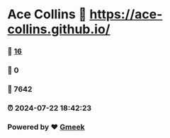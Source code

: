 # Ace Collins :link: https://ace-collins.github.io/ 
### :page_facing_up: [16](https://ace-collins.github.io//tag.html) 
### :speech_balloon: 0 
### :hibiscus: 7642 
### :alarm_clock: 2024-07-22 18:42:23 
### Powered by :heart: [Gmeek](https://github.com/Meekdai/Gmeek)
